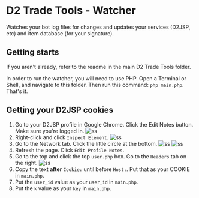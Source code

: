 # D2 Trade Tools - Watcher

Watches your bot log files for changes and updates your services (D2JSP, etc) and item database (for your signature).

## Getting starts

If you aren't already, refer to the readme in the main D2 Trade Tools folder.

In order to run the watcher, you will need to use PHP. Open a Terminal or Shell, and navigate to this folder. Then run this command: `php main.php`. That's it.

## Getting your D2JSP cookies

1. Go to your D2JSP profile in Google Chrome. Click the Edit Notes button. Make sure you're logged in. 
![ss](http://o7.no/wFkIe6)
2. Right-click and click `Inspect Element`.
![ss](http://o7.no/xEHYDF)
3. Go to the Network tab. Click the little circle at the bottom.
![ss](http://o7.no/ArUMWR)
![ss](http://o7.no/w9Y27q)
4. Refresh the page. Click `Edit Profile Notes`.
5. Go to the top and click the top `user.php` box. Go to the `Headers` tab on the right. 
![ss](http://o7.no/yHS7aN)
6. Copy the text **after** `Cookie:` until before `Host:`. Put that as your COOKIE in `main.php`.
7. Put the `user_id` value as your `user_id` in `main.php`.
8. Put the `k` value as your `key` in `main.php`.